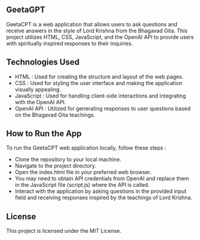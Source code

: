 ## GeetaGPT
GeetaCPT is a web application that allows users to ask questions and receive answers in the style of Lord Krishna from the Bhagavad Gita. This project utilizes HTML, CSS, JavaScript, and the OpenAI API to provide users with spiritually inspired responses to their inquiries.

## Technologies Used 
- HTML : Used for creating the structure and layout of the web pages.
- CSS : Used for styling the user interface and making the application visually appealing.
- JavaScript : Used for handling client-side interactions and integrating with the OpenAI API.
- OpenAI API : Utilized for generating responses to user questions based on the Bhagavad Gita teachings.

## How to Run the App 
To run the GeetaCPT web application locally, follow these steps :
- Clone the repository to your local machine.
- Navigate to the project directory.
- Open the index.html file in your preferred web browser.
- You may need to obtain API credentials from OpenAI and replace them in the JavaScript file (script.js) where the API is called.
- Interact with the application by asking questions in the provided input field and receiving responses inspired by the teachings of Lord Krishna.

## License
This project is licensed under the MIT License.
